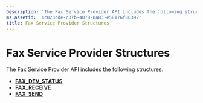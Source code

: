 ```yaml
---
Description: 'The Fax Service Provider API includes the following structures.'
ms.assetid: '4c823cde-c37b-4078-8a83-e58176f80392'
title: Fax Service Provider Structures
---
```


# Fax Service Provider Structures

The Fax Service Provider API includes the following structures.

-   [**FAX\_DEV\_STATUS**](-mfax-fax-dev-status-str.md)
-   [**FAX\_RECEIVE**](-mfax-fax-receive-str.md)
-   [**FAX\_SEND**](-mfax-fax-send-str.md)

 

 



